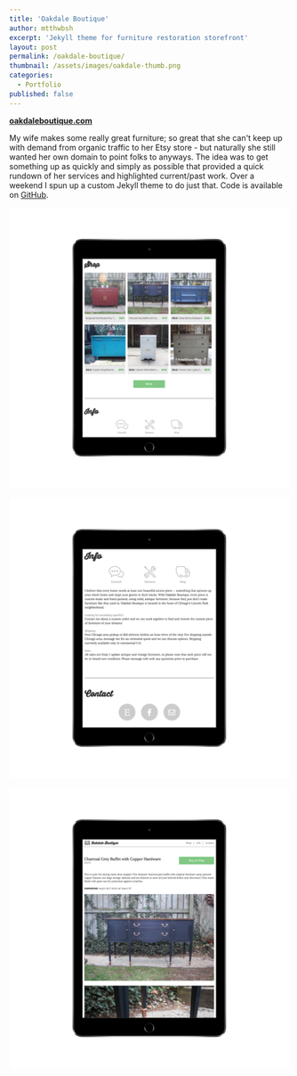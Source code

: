 ```yaml
---
title: 'Oakdale Boutique'
author: mtthwbsh
excerpt: 'Jekyll theme for furniture restoration storefront'
layout: post
permalink: /oakdale-boutique/
thumbnail: /assets/images/oakdale-thumb.png
categories:
  - Portfolio
published: false
---
```


[**oakdaleboutique.com**][link1]

My wife makes some really great furniture; so great that she can't keep up with demand from organic traffic to her Etsy store - but naturally she still wanted her own domain to point folks to anyways. The idea was to get something up as quickly and simply as possible that provided a quick rundown of her services and highlighted current/past work. Over a weekend I spun up a custom Jekyll theme to do just that. Code is available on [GitHub][link2].

![Website screenshot][image1]

![Website screenshot][image2]

![Website screenshot][image3]

<!-- Links -->
[link1]:      http://oakdaleboutique.com
[link2]:	  https://github.com/MTTHWBSH/Oakdale-Boutique

<!-- Images -->
[image1]:       /assets/images/oakdale-shop.png
[image2]:       /assets/images/oakdale-info.png
[image3]:       /assets/images/oakdale-post.png
